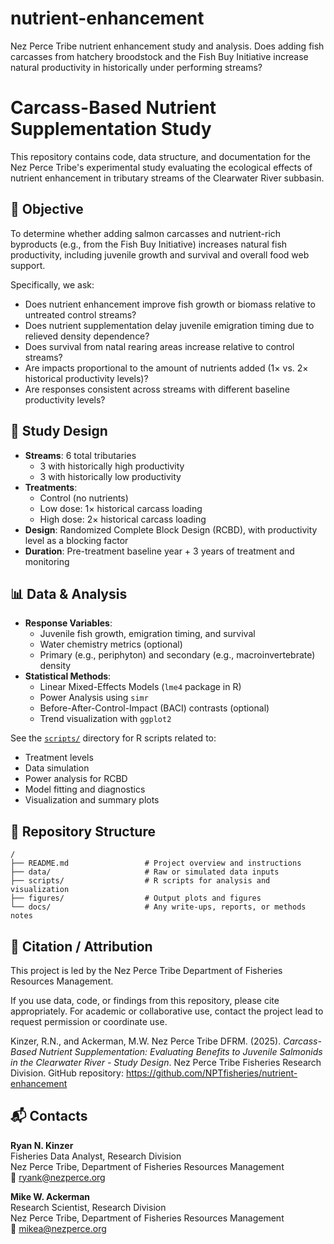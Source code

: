 # nutrient-enhancement

Nez Perce Tribe nutrient enhancement study and analysis. Does adding fish carcasses from hatchery broodstock and the Fish Buy Initiative increase natural productivity in historically under performing streams?

# Carcass-Based Nutrient Supplementation Study

This repository contains code, data structure, and documentation for the Nez Perce Tribe's experimental study evaluating the ecological effects of nutrient enhancement in tributary streams of the Clearwater River subbasin.

## 🎯 Objective

To determine whether adding salmon carcasses and nutrient-rich byproducts (e.g., from the Fish Buy Initiative) increases natural fish productivity, including juvenile growth and survival and overall food web support.

Specifically, we ask:

- Does nutrient enhancement improve fish growth or biomass relative to untreated control streams?
- Does nutrient supplementation delay juvenile emigration timing due to relieved density dependence?
- Does survival from natal rearing areas increase relative to control streams?
- Are impacts proportional to the amount of nutrients added (1× vs. 2× historical productivity levels)?
- Are responses consistent across streams with different baseline productivity levels?

## 🧪 Study Design

- **Streams**: 6 total tributaries
  - 3 with historically high productivity
  - 3 with historically low productivity
- **Treatments**:
  - Control (no nutrients)
  - Low dose: 1× historical carcass loading
  - High dose: 2× historical carcass loading
- **Design**: Randomized Complete Block Design (RCBD), with productivity level as a blocking factor
- **Duration**: Pre-treatment baseline year + 3 years of treatment and monitoring

## 📊 Data & Analysis

- **Response Variables**:
  - Juvenile fish growth, emigration timing, and survival
  - Water chemistry metrics (optional)
  - Primary (e.g., periphyton) and secondary (e.g., macroinvertebrate) density
- **Statistical Methods**:
  - Linear Mixed-Effects Models (`lme4` package in R)
  - Power Analysis using `simr`
  - Before-After-Control-Impact (BACI) contrasts (optional)
  - Trend visualization with `ggplot2`

See the [`scripts/`](./scripts) directory for R scripts related to:
- Treatment levels
- Data simulation
- Power analysis for RCBD
- Model fitting and diagnostics
- Visualization and summary plots

## 📁 Repository Structure

```text
/
├── README.md                 # Project overview and instructions
├── data/                     # Raw or simulated data inputs
├── scripts/                  # R scripts for analysis and visualization
├── figures/                  # Output plots and figures
└── docs/                     # Any write-ups, reports, or methods notes
```

## 🔬 Citation / Attribution

This project is led by the Nez Perce Tribe Department of Fisheries Resources Management.

If you use data, code, or findings from this repository, please cite appropriately. For academic or collaborative use, contact the project lead to request permission or coordinate use.

Kinzer, R.N., and Ackerman, M.W. Nez Perce Tribe DFRM. (2025). *Carcass-Based Nutrient Supplementation: Evaluating Benefits to Juvenile Salmonids in the Clearwater River - Study Design*. Nez Perce Tribe Fisheries Research Division. GitHub repository: https://github.com/NPTfisheries/nutrient-enhancement

## 📬 Contacts

**Ryan N. Kinzer**  
Fisheries Data Analyst, Research Division  
Nez Perce Tribe, Department of Fisheries Resources Management  
📧 [ryank@nezperce.org](mailto:ryank@nezperce.org)

**Mike W. Ackerman**  
Research Scientist, Research Division  
Nez Perce Tribe, Department of Fisheries Resources Management  
📧 [mikea@nezperce.org](mailto:mikea@nezperce.org)


